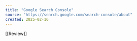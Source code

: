 ```yaml
---
title: "Google Search Console"
source: "https://search.google.com/search-console/about"
created: 2025-02-16
---
```

[[Review]]